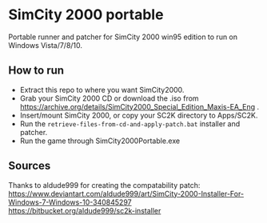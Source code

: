 # SimCity 2000 portable
Portable runner and patcher for SimCity 2000 win95 edition to run on Windows Vista/7/8/10.

## How to run
* Extract this repo to where you want SimCity2000.
* Grab your SimCity 2000 CD or download the .iso from https://archive.org/details/SimCity2000_Special_Edition_Maxis-EA_Eng .
* Insert/mount SimCity 2000, or copy your SC2K directory to Apps/SC2K.
* Run the `retrieve-files-from-cd-and-apply-patch.bat` installer and patcher.
* Run the game through SimCity2000Portable.exe

## Sources
Thanks to aldude999 for creating the compatability patch:<br>
https://www.deviantart.com/aldude999/art/SimCity-2000-Installer-For-Windows-7-Windows-10-340845297<br>
https://bitbucket.org/aldude999/sc2k-installer
